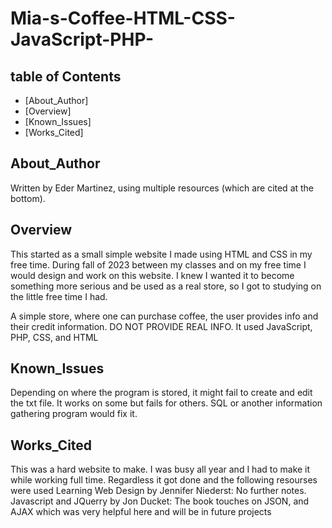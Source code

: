 # Mia-s-Coffee-HTML-CSS-JavaScript-PHP-

## table of Contents
 - [About_Author]
 - [Overview]
 - [Known_Issues]
 - [Works_Cited]

 ## About_Author
 Written by Eder Martinez, using multiple resources (which are cited at the bottom). 

 ## Overview
 This started as a small simple website I made using HTML and CSS in my free time. During fall of 2023 between my classes and on my free time I would design and work on this website. I knew I wanted it to become something more serious and be used as a real store, so I got to studying on the little free time I had.

 A simple store, where one can purchase coffee, the user provides info and their credit information. DO NOT PROVIDE REAL INFO. It used JavaScript, PHP, CSS, and HTML

 ## Known_Issues
 Depending on where the program is stored, it might fail to create and edit the txt file. It works on some but fails for others. SQL or another information gathering program would fix it.

 ## Works_Cited
 This was a hard website to make. I was busy all year and I had to make it while working full time. Regardless it got done and the following resourses were used
 Learning Web Design by Jennifer Niederst: No further notes.
 Javascript and JQuerry by Jon Ducket: The book touches on JSON, and AJAX which was very helpful here and will be in future projects